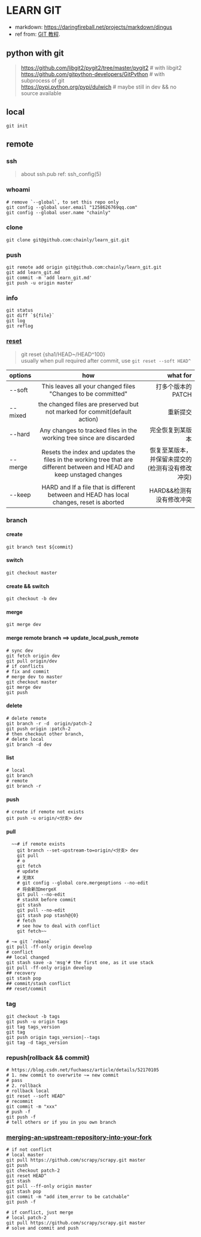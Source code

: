 # LEARN GIT
- markdown: https://daringfireball.net/projects/markdown/dingus
- ref from: [GIT 教程][1].

## python with git
> https://github.com/libgit2/pygit2/tree/master/pygit2 # with libgit2  
  https://github.com/gitpython-developers/GitPython # with subprocess of git  
  https://pypi.python.org/pypi/dulwich # maybe still in dev && no source available  

## local
    git init

## remote

### ssh
> about ssh.pub ref: ssh_config(5)
### whoami
    # remove `--global`, to set this repo only
    git config --global user.email "1258626769qq.com"
    git config --global user.name "chainly"
### clone
    git clone git@github.com:chainly/learn_git.git
### push
    git remote add origin git@github.com:chainly/learn_git.git
    git add learn_git.md
    git commit -m 'add learn_git.md'
    git push -u origin master

### info
    git status
    git diff `${file}`
    git log
    git reflog
### [reset](https://git-scm.com/docs/git-reset#git-reset-emgitresetemltmodegtltcommitgt) 
> git reset {sha1/HEAD~/HEAD^100}  
> usually when pull required after commit, use `git reset --soft HEAD^`
    
| options |    how   |   what for|
|:--------|:--------:|----------:|
|--soft   |This leaves all your changed files "Changes to be committed"|打多个版本的PATCH|
|--mixed  |the changed files are preserved but not marked for commit(default action)|重新提交|
|--hard   |Any changes to tracked files in the working tree since <commit> are discarded|完全恢复到某版本|
|--merge  |Resets the index and updates the files in the working tree that are different between <commit> and HEAD and keep unstaged changes|恢复至某版本，并保留未提交的(检测有没有修改冲突)|
|--keep   |HARD and If a file that is different between <commit> and HEAD has local changes, reset is aborted|HARD&&检测有没有修改冲突|


### branch
#### create
    git branch test ${commit}
#### switch
    git checkout master
#### create && switch
    git checkout -b dev
#### merge
    git merge dev 
#### merge remote branch ==> update_local,push_remote
    # sync dev
    git fetch origin dev
    git pull origin/dev
    # if conflicts
    # fix and commit
    # merge dev to master
    git checkout master
    git merge dev
    git push
#### delete
    # delete remote
    git branch -r -d  origin/patch-2
    git push origin :patch-2
    # then checkout other branch, 
    # delete local
    git branch -d dev

#### list
    # local
    git branch
    # remote
    git branch -r
#### push 
    # create if remote not exists
    git push -u origin/<分支> dev
#### pull
```
  ~~# if remote exists
    git branch --set-upstream-to=origin/<分支> dev
    git pull
    # o
    git fetch
    # update
    # 无效X
    # git config --global core.mergeoptions --no-edit
    # 将会新加mergeX
    git pull --no-edit
    # stashX before commit
    git stash
    git pull --no-edit
    git stash pop stash@{0}
    # fetch
    # see how to deal with conflict
    git fetch~~
```
    # ~= git `rebase`
    git pull -ff-only origin develop
    # conflict
    ## local changed
    git stash save -a 'msg'# the first one, as it use stack
    git pull -ff-only origin develop
    ## recovery
    git stash pop
    ## commit/stash conflict
    ## reset/commit

### tag
    git checkout -b tags
    git push -u origin tags
    git tag tags_version
    git tag
    git push origin tags_version|--tags
    git tag -d tags_version
 
### repush(rollback && commit)
    # https://blog.csdn.net/fuchaosz/article/details/52170105
    # 1. new commit to overwrite ~= new commit
    # pass
    # 2. rollback
    # rollback local
    git reset --soft HEAD^
    # recommit
    git commit -m "xxx"
    # push -f
    git push -f
    # tell others or if you in you own branch
 
### [merging-an-upstream-repository-into-your-fork](https://help.github.com/articles/merging-an-upstream-repository-into-your-fork/)
    # if not conflict
    # local master
    git pull https://github.com/scrapy/scrapy.git master
    git push
    git checkout patch-2
    git reset HEAD^
    git stash
    git pull --ff-only origin master
    git stash pop
    git commit -m "add item_error to be catchable"
    git push -f
    
    # if conflict, just merge
    # local patch-2
    git pull https://github.com/scrapy/scrapy.git master
    # solve and commit and push

    
    

[1]: http://www.liaoxuefeng.com/wiki/0013739516305929606dd18361248578c67b8067c8c017b000/0013752340242354807e192f02a44359908df8a5643103a000
